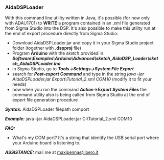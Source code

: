 ### AidaDSPLoader

With this command line utility written in Java, it's possible (for now only with ADAU1701)
to **WRITE** a program contained in an .xml file generated from Sigma Studio into the DSP.
It's also possible to make this utility run at the end of export procedure directly from Sigma Studio:
- Download AidaDSPLoader.jar and copy it in your Sigma Studio project folder (together with **.dspproj** file)
- Program **Arduino** with the _sketch_ provided in _**Software\Examples\Arduino\Advanced\sketch_AidaDSP_Loader\sketch_AidaDSPLoader.ino**_
- in Sigma Studio, go to _**Tools->Settings->System File Export**_
- search for _**Post-export Command**_ and type in the string _java -jar AidaDSPLoader.jar Export\Tutorial_2.xml COM10_ (modify it to fit your needs)
- now when you run the command _**Action->Export System Files**_ the command utility also is being called from Sigma Studio at the end
of export file generation procedure

_**Syntax:**_
AidaDSPLoader filepath comport

_**Example:**_
java -jar AidaDSPLoader.jar C:\Tutorial_2.xml COM10

_**FAQ:**_
- What's my COM port?
It's a string that identify the USB serial port where your Arduino board is listening to.

_**ASSISTANCE:**_
mail me at maxipenna@libero.it


